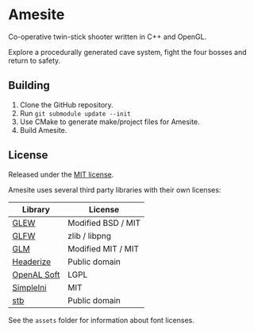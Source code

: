 # Amesite
Co-operative twin-stick shooter written in C++ and OpenGL.

Explore a procedurally generated cave system, fight the four bosses and return to safety.

## Building
1. Clone the GitHub repository.
2. Run `git submodule update --init`
3. Use CMake to generate make/project files for Amesite.
4. Build Amesite.

## License
Released under the [MIT license](LICENSE).

Amesite uses several third party libraries with their own licenses:

| Library  | License |
| --- | --- |
| [GLEW](https://github.com/Perlmint/glew-cmake) | Modified BSD / MIT |
| [GLFW](https://github.com/glfw/glfw) | zlib / libpng |
| [GLM](https://github.com/g-truc/glm) | Modified MIT / MIT |
| [Headerize](https://github.com/Chainsawkitten/Headerize) | Public domain |
| [OpenAL Soft](https://github.com/kcat/openal-soft) | LGPL |
| [SimpleIni](https://github.com/brofield/simpleini) | MIT |
| [stb](https://github.com/nothings/stb) | Public domain |

See the `assets` folder for information about font licenses.
